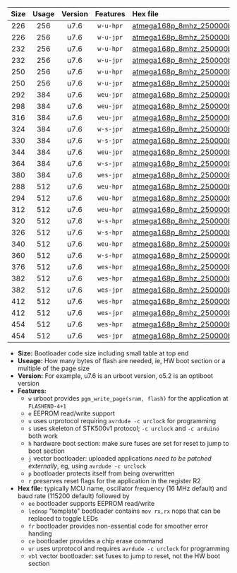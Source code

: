 |Size|Usage|Version|Features|Hex file|
|:-:|:-:|:-:|:-:|:--|
|226|256|u7.6|`w-u-hpr`|[atmega168p_8mhz_250000bps_ur.hex](https://raw.githubusercontent.com/stefanrueger/urboot/main//atmega168p_8mhz_250000bps_ur.hex)|
|226|256|u7.6|`w-u-jpr`|[atmega168p_8mhz_250000bps_ur_vbl.hex](https://raw.githubusercontent.com/stefanrueger/urboot/main//atmega168p_8mhz_250000bps_ur_vbl.hex)|
|232|256|u7.6|`w-u-hpr`|[atmega168p_8mhz_250000bps_lednop_ur.hex](https://raw.githubusercontent.com/stefanrueger/urboot/main//atmega168p_8mhz_250000bps_lednop_ur.hex)|
|232|256|u7.6|`w-u-jpr`|[atmega168p_8mhz_250000bps_lednop_ur_vbl.hex](https://raw.githubusercontent.com/stefanrueger/urboot/main//atmega168p_8mhz_250000bps_lednop_ur_vbl.hex)|
|250|256|u7.6|`w-u-hpr`|[atmega168p_8mhz_250000bps_lednop_fr_ur.hex](https://raw.githubusercontent.com/stefanrueger/urboot/main//atmega168p_8mhz_250000bps_lednop_fr_ur.hex)|
|250|256|u7.6|`w-u-jpr`|[atmega168p_8mhz_250000bps_lednop_fr_ur_vbl.hex](https://raw.githubusercontent.com/stefanrueger/urboot/main//atmega168p_8mhz_250000bps_lednop_fr_ur_vbl.hex)|
|292|384|u7.6|`weu-jpr`|[atmega168p_8mhz_250000bps_ee_ur_vbl.hex](https://raw.githubusercontent.com/stefanrueger/urboot/main//atmega168p_8mhz_250000bps_ee_ur_vbl.hex)|
|298|384|u7.6|`weu-jpr`|[atmega168p_8mhz_250000bps_ee_lednop_ur_vbl.hex](https://raw.githubusercontent.com/stefanrueger/urboot/main//atmega168p_8mhz_250000bps_ee_lednop_ur_vbl.hex)|
|316|384|u7.6|`weu-jpr`|[atmega168p_8mhz_250000bps_ee_lednop_fr_ur_vbl.hex](https://raw.githubusercontent.com/stefanrueger/urboot/main//atmega168p_8mhz_250000bps_ee_lednop_fr_ur_vbl.hex)|
|324|384|u7.6|`w-s-jpr`|[atmega168p_8mhz_250000bps_vbl.hex](https://raw.githubusercontent.com/stefanrueger/urboot/main//atmega168p_8mhz_250000bps_vbl.hex)|
|330|384|u7.6|`w-s-jpr`|[atmega168p_8mhz_250000bps_lednop_vbl.hex](https://raw.githubusercontent.com/stefanrueger/urboot/main//atmega168p_8mhz_250000bps_lednop_vbl.hex)|
|344|384|u7.6|`weu-jpr`|[atmega168p_8mhz_250000bps_ee_lednop_fr_ce_ur_vbl.hex](https://raw.githubusercontent.com/stefanrueger/urboot/main//atmega168p_8mhz_250000bps_ee_lednop_fr_ce_ur_vbl.hex)|
|364|384|u7.6|`w-s-jpr`|[atmega168p_8mhz_250000bps_lednop_fr_vbl.hex](https://raw.githubusercontent.com/stefanrueger/urboot/main//atmega168p_8mhz_250000bps_lednop_fr_vbl.hex)|
|380|384|u7.6|`wes-jpr`|[atmega168p_8mhz_250000bps_ee_vbl.hex](https://raw.githubusercontent.com/stefanrueger/urboot/main//atmega168p_8mhz_250000bps_ee_vbl.hex)|
|288|512|u7.6|`weu-hpr`|[atmega168p_8mhz_250000bps_ee_ur.hex](https://raw.githubusercontent.com/stefanrueger/urboot/main//atmega168p_8mhz_250000bps_ee_ur.hex)|
|294|512|u7.6|`weu-hpr`|[atmega168p_8mhz_250000bps_ee_lednop_ur.hex](https://raw.githubusercontent.com/stefanrueger/urboot/main//atmega168p_8mhz_250000bps_ee_lednop_ur.hex)|
|312|512|u7.6|`weu-hpr`|[atmega168p_8mhz_250000bps_ee_lednop_fr_ur.hex](https://raw.githubusercontent.com/stefanrueger/urboot/main//atmega168p_8mhz_250000bps_ee_lednop_fr_ur.hex)|
|320|512|u7.6|`w-s-hpr`|[atmega168p_8mhz_250000bps.hex](https://raw.githubusercontent.com/stefanrueger/urboot/main//atmega168p_8mhz_250000bps.hex)|
|326|512|u7.6|`w-s-hpr`|[atmega168p_8mhz_250000bps_lednop.hex](https://raw.githubusercontent.com/stefanrueger/urboot/main//atmega168p_8mhz_250000bps_lednop.hex)|
|340|512|u7.6|`weu-hpr`|[atmega168p_8mhz_250000bps_ee_lednop_fr_ce_ur.hex](https://raw.githubusercontent.com/stefanrueger/urboot/main//atmega168p_8mhz_250000bps_ee_lednop_fr_ce_ur.hex)|
|360|512|u7.6|`w-s-hpr`|[atmega168p_8mhz_250000bps_lednop_fr.hex](https://raw.githubusercontent.com/stefanrueger/urboot/main//atmega168p_8mhz_250000bps_lednop_fr.hex)|
|376|512|u7.6|`wes-hpr`|[atmega168p_8mhz_250000bps_ee.hex](https://raw.githubusercontent.com/stefanrueger/urboot/main//atmega168p_8mhz_250000bps_ee.hex)|
|382|512|u7.6|`wes-hpr`|[atmega168p_8mhz_250000bps_ee_lednop.hex](https://raw.githubusercontent.com/stefanrueger/urboot/main//atmega168p_8mhz_250000bps_ee_lednop.hex)|
|382|512|u7.6|`wes-jpr`|[atmega168p_8mhz_250000bps_ee_lednop_vbl.hex](https://raw.githubusercontent.com/stefanrueger/urboot/main//atmega168p_8mhz_250000bps_ee_lednop_vbl.hex)|
|412|512|u7.6|`wes-hpr`|[atmega168p_8mhz_250000bps_ee_lednop_fr.hex](https://raw.githubusercontent.com/stefanrueger/urboot/main//atmega168p_8mhz_250000bps_ee_lednop_fr.hex)|
|412|512|u7.6|`wes-jpr`|[atmega168p_8mhz_250000bps_ee_lednop_fr_vbl.hex](https://raw.githubusercontent.com/stefanrueger/urboot/main//atmega168p_8mhz_250000bps_ee_lednop_fr_vbl.hex)|
|454|512|u7.6|`wes-hpr`|[atmega168p_8mhz_250000bps_ee_lednop_fr_ce.hex](https://raw.githubusercontent.com/stefanrueger/urboot/main//atmega168p_8mhz_250000bps_ee_lednop_fr_ce.hex)|
|454|512|u7.6|`wes-jpr`|[atmega168p_8mhz_250000bps_ee_lednop_fr_ce_vbl.hex](https://raw.githubusercontent.com/stefanrueger/urboot/main//atmega168p_8mhz_250000bps_ee_lednop_fr_ce_vbl.hex)|

- **Size:** Bootloader code size including small table at top end
- **Useage:** How many bytes of flash are needed, ie, HW boot section or a multiple of the page size
- **Version:** For example, u7.6 is an urboot version, o5.2 is an optiboot version
- **Features:**
  + `w` urboot provides `pgm_write_page(sram, flash)` for the application at `FLASHEND-4+1`
  + `e` EEPROM read/write support
  + `u` uses urprotocol requiring `avrdude -c urclock` for programming
  + `s` uses skeleton of STK500v1 protocol; `-c urclock` and `-c arduino` both work
  + `h` hardware boot section: make sure fuses are set for reset to jump to boot section
  + `j` vector bootloader: uploaded applications *need to be patched externally*, eg, using `avrdude -c urclock`
  + `p` bootloader protects itself from being overwritten
  + `r` preserves reset flags for the application in the register R2
- **Hex file:** typically MCU name, oscillator frequency (16 MHz default) and baud rate (115200 default) followed by
  + `ee` bootloader supports EEPROM read/write
  + `lednop` "template" bootloader contains `mov rx,rx` nops that can be replaced to toggle LEDs
  + `fr` bootloader provides non-essential code for smoother error handing
  + `ce` bootloader provides a chip erase command
  + `ur` uses urprotocol and requires `avrdude -c urclock` for programming
  + `vbl` vector bootloader: set fuses to jump to reset, not the HW boot section
